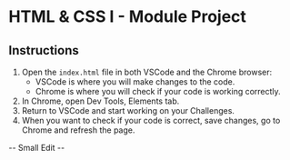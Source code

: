# HTML & CSS I - Module Project

## Instructions

1. Open the `index.html` file in both VSCode and the Chrome browser:
    - VSCode is where you will make changes to the code.
    - Chrome is where you will check if your code is working correctly.
2. In Chrome, open Dev Tools, Elements tab.
3. Return to VSCode and start working on your Challenges.
4. When you want to check if your code is correct, save changes, go to Chrome and refresh the page.

-- Small Edit --